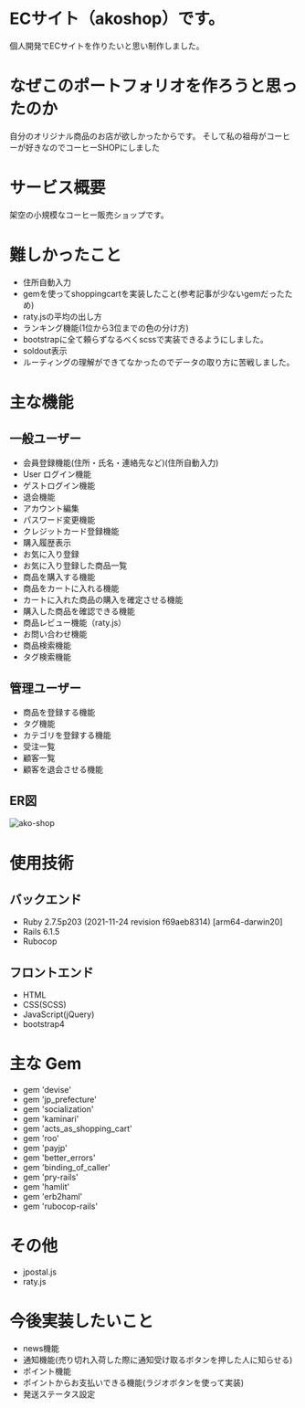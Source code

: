 # ECサイト（akoshop）です。
個人開発でECサイトを作りたいと思い制作しました。

# なぜこのポートフォリオを作ろうと思ったのか
自分のオリジナル商品のお店が欲しかったからです。
そして私の祖母がコーヒーが好きなのでコーヒーSHOPにしました
# サービス概要
架空の小規模なコーヒー販売ショップです。

# 難しかったこと
- 住所自動入力
- gemを使ってshoppingcartを実装したこと(参考記事が少ないgemだったため)
- raty.jsの平均の出し方
- ランキング機能(1位から3位までの色の分け方)
- bootstrapに全て頼らずなるべくscssで実装できるようにしました。
- soldout表示
- ルーティングの理解ができてなかったのでデータの取り方に苦戦しました。

# 主な機能

## 一般ユーザー
* 会員登録機能(住所・氏名・連絡先など)(住所自動入力)
* User ログイン機能
* ゲストログイン機能
* 退会機能
* アカウント編集
* パスワード変更機能
* クレジットカード登録機能
* 購入履歴表示
* お気に入り登録
* お気に入り登録した商品一覧
* 商品を購入する機能
* 商品をカートに入れる機能
* カートに入れた商品の購入を確定させる機能
* 購入した商品を確認できる機能
* 商品レビュー機能（raty.js）
* お問い合わせ機能
* 商品検索機能
* タグ検索機能

## 管理ユーザー
* 商品を登録する機能
* タグ機能
* カテゴリを登録する機能
* 受注一覧
* 顧客一覧
* 顧客を退会させる機能

## ER図

![ako-shop](https://user-images.githubusercontent.com/99533616/174321777-a4988fdb-a9f0-4a2c-b95f-faddd57c0cc5.jpg)


# 使用技術
## バックエンド
 * Ruby 2.7.5p203 (2021-11-24 revision f69aeb8314) [arm64-darwin20]
 * Rails 6.1.5
 * Rubocop

## フロントエンド
* HTML
* CSS(SCSS)
* JavaScript(jQuery)
* bootstrap4

# 主な Gem
* gem 'devise'
* gem 'jp_prefecture'
* gem 'socialization'
* gem 'kaminari'
* gem 'acts_as_shopping_cart'
* gem 'roo'
* gem 'payjp'
* gem 'better_errors'
* gem 'binding_of_caller'
* gem 'pry-rails'
* gem 'hamlit'
* gem 'erb2haml'
* gem 'rubocop-rails'

# その他
* jpostal.js
* raty.js

# 今後実装したいこと
- news機能
- 通知機能(売り切れ入荷した際に通知受け取るボタンを押した人に知らせる)
- ポイント機能
- ポイントからお支払いできる機能(ラジオボタンを使って実装)
- 発送ステータス設定
